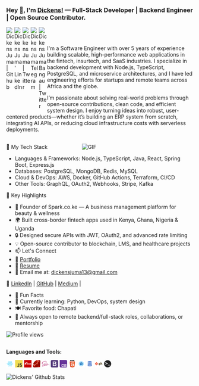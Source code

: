 ### Hey 👋, I'm [Dickens!](https://www.jumadickens.cf/) — Full-Stack Developer | Backend Engineer | Open Source Contributor.

<a href="https://github.com/DickensJuma">
  <img align="left" alt="Dickens Juma | Github" width="22px" src="https://cdn.jsdelivr.net/npm/simple-icons@v3/icons/github.svg" />
</a>
<a href="https://www.linkedin.com/in/alexandru-bangau/">
  <img align="left" alt="Dickens Juma' LinkedIn" width="22px" src="https://cdn.jsdelivr.net/npm/simple-icons@v3/icons/linkedin.svg" />
</a>
<a href="https://twitter.com/alex_maxinova">
  <img align="left" alt="Dickens Juma | Twitter" width="22px" src="https://cdn.jsdelivr.net/npm/simple-icons@v3/icons/twitter.svg" />
</a>
<a href="https://t.me/alex_maxinova">
  <img align="left" alt="Dickens Juma Telegram" width="22px" src="https://cdn.jsdelivr.net/npm/simple-icons@v3/icons/telegram.svg" />
</a>
<a href="https://www.alex-portfolio.org/">
  <img align="left" alt="Dickens Juma Bangau | Twitter" width="22px" src="https://cdn.jsdelivr.net/npm/simple-icons@v3/icons/icloud.svg" />
</a>
<br />
<br />

I'm a Software Engineer with over 5 years of experience building scalable, high-performance web applications in the fintech, insurtech, and SaaS industries. I specialize in backend development with Node.js, TypeScript, PostgreSQL, and microservice architectures, and I have led engineering efforts for startups and remote teams across Africa and the globe.

I’m passionate about solving real-world problems through open-source contributions, clean code, and efficient system design. I enjoy turning ideas into robust, user-centered products—whether it’s building an ERP system from scratch, integrating AI APIs, or reducing cloud infrastructure costs with serverless deployments.
##
<img align="right" alt="GIF" width="300px" src="https://i.pinimg.com/236x/dc/ef/3a/dcef3abedf0e0761203aaeb85886a6f3--jedi-knight-open-source.jpg" />

🔧 My Tech Stack
- Languages & Frameworks: Node.js, TypeScript, Java, React, Spring Boot, Express.js
- Databases: PostgreSQL, MongoDB, Redis, MySQL
- Cloud & DevOps: AWS, Docker, GitHub Actions, Terraform, CI/CD
- Other Tools: GraphQL, OAuth2, Webhooks, Stripe, Kafka

📌 Key Highlights

- 🚀 Founder of Spark.co.ke — A business management platform for beauty & wellness
- 🌍 Built cross-border fintech apps used in Kenya, Ghana, Nigeria & Uganda
- 🔒 Designed secure APIs with JWT, OAuth2, and advanced rate limiting
- 💡 Open-source contributor to blockchain, LMS, and healthcare projects
- 📫 Let's Connect
- 📂 [Portfolio](https://dickensjuma.github.io/Portfolio-Dickens/)
- 📝 [Resume](https://docs.google.com/document/d/1Tl3oy6lUHTGGWgffu3_89XzygjzzI9oo4WJ5yanMIFg/edit?usp=sharing)
- 💬 Email me at: dickensjuma13@gmail.com

🔗 [LinkedIn](https://www.linkedin.com/in/dickens-juma/) | [GitHub](https://github.com/DickensJuma) | [Medium](https://medium.com/@dickensjuma13) | 
- 🎯 Fun Facts
- 🧠 Currently learning: Python, DevOps, system design
- 🍽 Favorite food: Chapati
- 🤝 Always open to remote backend/full-stack roles, collaborations, or mentorship

![Profile views](https://gpvc.arturio.dev/DickensJuma)

##

**Languages and Tools:**  

<code><img height="20" src="https://raw.githubusercontent.com/github/explore/80688e429a7d4ef2fca1e82350fe8e3517d3494d/topics/react/react.png"></code>
<code><img height="20" src="https://raw.githubusercontent.com/github/explore/80688e429a7d4ef2fca1e82350fe8e3517d3494d/topics/javascript/javascript.png"></code>
<code><img height="20" src="https://raw.githubusercontent.com/github/explore/80688e429a7d4ef2fca1e82350fe8e3517d3494d/topics/rails/rails.png"></code>
<code><img height="20" src="https://raw.githubusercontent.com/github/explore/80688e429a7d4ef2fca1e82350fe8e3517d3494d/topics/ruby/ruby.png"></code>
<code><img height="20" src="https://raw.githubusercontent.com/github/explore/80688e429a7d4ef2fca1e82350fe8e3517d3494d/topics/sass/sass.png"></code>
<code><img height="20" src="https://raw.githubusercontent.com/github/explore/80688e429a7d4ef2fca1e82350fe8e3517d3494d/topics/bootstrap/bootstrap.png"></code>
<code><img height="20" src="https://raw.githubusercontent.com/github/explore/80688e429a7d4ef2fca1e82350fe8e3517d3494d/topics/css/css.png"></code>
<code><img height="20" src="https://raw.githubusercontent.com/github/explore/80688e429a7d4ef2fca1e82350fe8e3517d3494d/topics/html/html.png"></code>
<code><img height="20" src="https://raw.githubusercontent.com/github/explore/80688e429a7d4ef2fca1e82350fe8e3517d3494d/topics/webpack/webpack.png"></code>
<code><img height="20" src="https://raw.githubusercontent.com/github/explore/80688e429a7d4ef2fca1e82350fe8e3517d3494d/topics/sql/sql.png"></code>
<code><img height="20" src="https://raw.githubusercontent.com/github/explore/80688e429a7d4ef2fca1e82350fe8e3517d3494d/topics/git/git.png"></code>
<code><img height="20" src="https://raw.githubusercontent.com/github/explore/80688e429a7d4ef2fca1e82350fe8e3517d3494d/topics/terminal/terminal.png"></code>


![Dickens' Github Stats](https://github-readme-stats.vercel.app/api?username=DickensJuma&show_icons=true&title_color=fff&icon_color=79ff97&text_color=9f9f9f&bg_color=151515)

